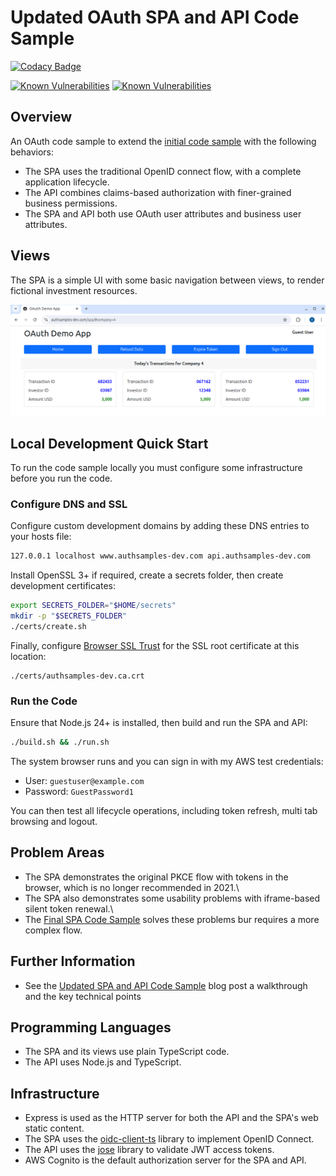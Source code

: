 # Updated OAuth SPA and API Code Sample

[![Codacy Badge](https://api.codacy.com/project/badge/Grade/fe321819b81b49d48ff4597210ac582c)](https://app.codacy.com/gh/gary-archer/oauth.websample2?utm_source=github.com&utm_medium=referral&utm_content=gary-archer/oauth.websample2&utm_campaign=Badge_Grade)

[![Known Vulnerabilities](https://snyk.io/test/github/gary-archer/oauth.websample2/badge.svg?targetFile=spa/package.json)](https://snyk.io/test/github/gary-archer/oauth.websample2?targetFile=spa/package.json)
[![Known Vulnerabilities](https://snyk.io/test/github/gary-archer/oauth.websample2/badge.svg?targetFile=api/package.json)](https://snyk.io/test/github/gary-archer/oauth.websample2?targetFile=api/package.json)

## Overview

An OAuth code sample to extend the [initial code sample](https://github.com/gary-archer/oauth.websample1) with the following behaviors:

- The SPA uses the traditional OpenID connect flow, with a complete application lifecycle.
- The API combines claims-based authorization with finer-grained business permissions.
- The SPA and API both use OAuth user attributes and business user attributes.

## Views

The SPA is a simple UI with some basic navigation between views, to render fictional investment resources.

![SPA Views](./images/views.png)

## Local Development Quick Start

To run the code sample locally you must configure some infrastructure before you run the code.

### Configure DNS and SSL

Configure custom development domains by adding these DNS entries to your hosts file:

```bash
127.0.0.1 localhost www.authsamples-dev.com api.authsamples-dev.com
```

Install OpenSSL 3+ if required, create a secrets folder, then create development certificates:

```bash
export SECRETS_FOLDER="$HOME/secrets"
mkdir -p "$SECRETS_FOLDER"
./certs/create.sh
```

Finally, configure [Browser SSL Trust](https://github.com/gary-archer/oauth.blog/tree/master/public/posts/developer-ssl-setup.mdx#trust-a-root-certificate-in-browsers) for the SSL root certificate at this location:

```text
./certs/authsamples-dev.ca.crt
```

### Run the Code

Ensure that Node.js 24+ is installed, then build and run the SPA and API:

```bash
./build.sh && ./run.sh
```

The system browser runs and you can sign in with my AWS test credentials:

- User: `guestuser@example.com`
- Password: `GuestPassword1`

You can then test all lifecycle operations, including token refresh, multi tab browsing and logout.

## Problem Areas

- The SPA demonstrates the original PKCE flow with tokens in the browser, which is no longer recommended in 2021.\
- The SPA also demonstrates some usability problems with iframe-based silent token renewal.\
- The [Final SPA Code Sample](https://github.com/gary-archer/oauth.websample.final) solves these problems bur requires a more complex flow.

## Further Information

* See the [Updated SPA and API Code Sample](https://github.com/gary-archer/oauth.blog/tree/master/public/posts/improved-spa-code-sample-overview.mdx) blog post a walkthrough and the key technical points

## Programming Languages

* The SPA and its views use plain TypeScript code.
* The API uses Node.js and TypeScript.

## Infrastructure

* Express is used as the HTTP server for both the API and the SPA's web static content.
* The SPA uses the [oidc-client-ts](https://github.com/authts/oidc-client-ts) library to implement OpenID Connect.
* The API uses the [jose](https://github.com/panva/jose) library to validate JWT access tokens.
* AWS Cognito is the default authorization server for the SPA and API.
